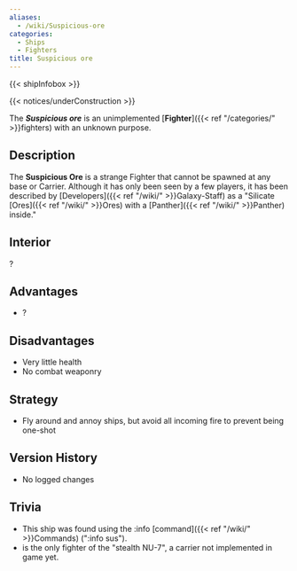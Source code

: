 ```yaml
---
aliases:
  - /wiki/Suspicious-ore
categories:
  - Ships
  - Fighters
title: Suspicious ore
---
```


{{< shipInfobox >}}

{{< notices/underConstruction >}}

The **_Suspicious ore_** is an unimplemented [**Fighter**]({{< ref "/categories/" >}}fighters) with an unknown purpose.

## Description

The **Suspicious Ore** is a strange Fighter that cannot be spawned at any base or Carrier. Although it has only been seen by a few players, it has been described by [Developers]({{< ref "/wiki/" >}}Galaxy-Staff) as a "Silicate [Ores]({{< ref "/wiki/" >}}Ores) with a [Panther]({{< ref "/wiki/" >}}Panther) inside."

## Interior

?

## Advantages

- ?

## Disadvantages

- Very little health
- No combat weaponry

## Strategy

- Fly around and annoy ships, but avoid all incoming fire to prevent being one-shot

## Version History

- No logged changes

## Trivia

- This ship was found using the :info [command]({{< ref "/wiki/" >}}Commands) (":info sus").
- is the only fighter of the "stealth NU-7", a carrier not implemented in game yet.
